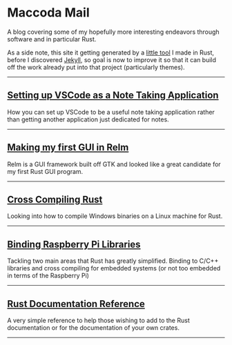 # Maccoda Mail

A blog covering some of my hopefully more interesting endeavors through software
and in particular Rust.

As a side note, this site it getting generated by a [little tool][made-up] I
made in Rust, before I discovered [Jekyll](jekyll), so goal is now to improve it
so that it can build off the work already put into that project (particularly
themes).

[made-up]: https://github.com/maccoda/made-up
[jekyll]: https://jekyllrb.com/

----

## [Setting up VSCode as a Note Taking Application](note_taking.html)

How you can set up VSCode to be a useful note taking application rather than
getting another application just dedicated for notes.

----

## [Making my first GUI in Relm](relm_gui.html)

Relm is a GUI framework built off GTK and looked like a great candidate for my
first Rust GUI program.

----

## [Cross Compiling Rust](cross_compilation.html)

Looking into how to compile Windows binaries on a Linux machine for Rust.

----

## [Binding Raspberry Pi Libraries](rust_raspberrypi.html)

Tackling two main areas that Rust has greatly simplified. Binding to C/C++
libraries and cross compiling for embedded systems (or not too embedded in terms
of the Raspberry Pi)

----

## [Rust Documentation Reference](documentation.html)

A very simple reference to help those wishing to add to the Rust documentation
or for the documentation of your own crates.

----
